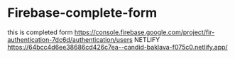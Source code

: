 # Firebase-complete-form
this is completed form
https://console.firebase.google.com/project/fir-authentication-7dc6d/authentication/users
NETLIFY
https://64bcc4d6ee38686cd426c7ea--candid-baklava-f075c0.netlify.app/

